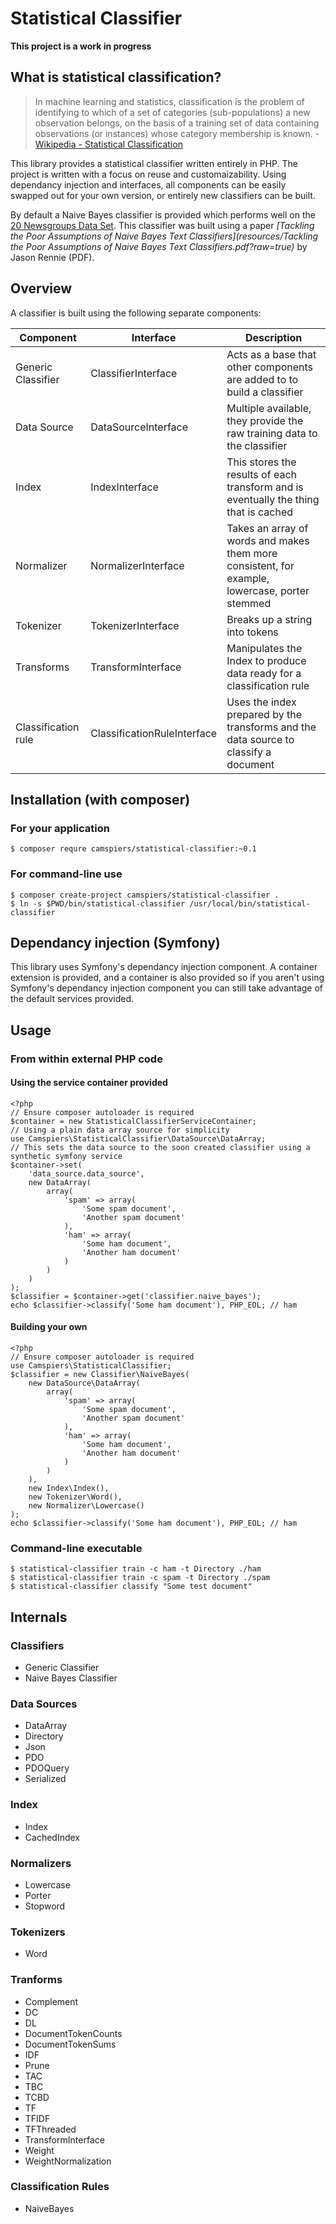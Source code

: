 # Statistical Classifier

**This project is a work in progress**

## What is statistical classification?

> In machine learning and statistics, classification is the problem of identifying to which of a set of categories (sub-populations) a new observation belongs, on the basis of a training set of data containing observations (or instances) whose category membership is known. - [Wikipedia - Statistical Classification](http://en.wikipedia.org/wiki/Statistical_classification)

This library provides a statistical classifier written entirely in PHP. The project is written with a focus on reuse and customaizability. Using dependancy injection and interfaces, all components can be easily swapped out for your own version, or entirely new classifiers can be built.

By default a Naive Bayes classifier is provided which performs well on the [20 Newsgroups Data Set](http://qwone.com/~jason/20Newsgroups/). This classifier was built using a paper *[Tackling the Poor Assumptions of Naive Bayes Text Classifiers](resources/Tackling the Poor Assumptions of Naive Bayes Text Classifiers.pdf?raw=true)* by Jason Rennie (PDF).

## Overview

A classifier is built using the following separate components:

| Component | Interface | Description |
| --------- | --------- | ----------- |
| Generic Classifier | ClassifierInterface | Acts as a base that other components are added to to build a classifier |
| Data Source | DataSourceInterface | Multiple available, they provide the raw training data to the classifier |
| Index | IndexInterface | This stores the results of each transform and is eventually the thing that is cached |
| Normalizer | NormalizerInterface | Takes an array of words and makes them more consistent, for example, lowercase, porter stemmed |
| Tokenizer | TokenizerInterface | Breaks up a string into tokens |
| Transforms | TransformInterface | Manipulates the Index to produce data ready for a classification rule |
| Classification rule | ClassificationRuleInterface | Uses the index prepared by the transforms and the data source to classify a document |

## Installation (with composer)

### For your application

    $ composer requre camspiers/statistical-classifier:~0.1

### For command-line use

	$ composer create-project camspiers/statistical-classifier .
	$ ln -s $PWD/bin/statistical-classifier /usr/local/bin/statistical-classifier

## Dependancy injection (Symfony)

This library uses Symfony's dependancy injection component. A container extension is provided, and a container is also provided so if you aren't using Symfony's dependancy injection component you can still take advantage of the default services provided.

## Usage

### From within external PHP code

#### Using the service container provided

```
<?php
// Ensure composer autoloader is required
$container = new StatisticalClassifierServiceContainer;
// Using a plain data array source for simplicity
use Camspiers\StatisticalClassifier\DataSource\DataArray;
// This sets the data source to the soon created classifier using a synthetic symfony service
$container->set(
    'data_source.data_source',
    new DataArray(
        array(
            'spam' => array(
                'Some spam document',
                'Another spam document'
            ),
            'ham' => array(
                'Some ham document',
                'Another ham document'
            )
        )
    )
);
$classifier = $container->get('classifier.naive_bayes');
echo $classifier->classify('Some ham document'), PHP_EOL; // ham
```

#### Building your own

```
<?php
// Ensure composer autoloader is required
use Camspiers\StatisticalClassifier;
$classifier = new Classifier\NaiveBayes(
    new DataSource\DataArray(
        array(
            'spam' => array(
                'Some spam document',
                'Another spam document'
            ),
            'ham' => array(
                'Some ham document',
                'Another ham document'
            )
        )
    ),
    new Index\Index(),
    new Tokenizer\Word(),
    new Normalizer\Lowercase()
);
echo $classifier->classify('Some ham document'), PHP_EOL; // ham
```


### Command-line executable

    $ statistical-classifier train -c ham -t Directory ./ham
    $ statistical-classifier train -c spam -t Directory ./spam
    $ statistical-classifier classify "Some test document"

## Internals

### Classifiers

* Generic Classifier
* Naive Bayes Classifier

### Data Sources

* DataArray
* Directory
* Json
* PDO
* PDOQuery
* Serialized

### Index

* Index
* CachedIndex

### Normalizers

* Lowercase
* Porter
* Stopword

### Tokenizers

* Word

### Tranforms

* Complement
* DC
* DL
* DocumentTokenCounts
* DocumentTokenSums
* IDF
* Prune
* TAC
* TBC
* TCBD
* TF
* TFIDF
* TFThreaded
* TransformInterface
* Weight
* WeightNormalization

### Classification Rules

* NaiveBayes

